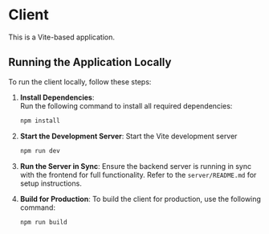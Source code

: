 # Client  

This is a Vite-based application.  

## Running the Application Locally  

To run the client locally, follow these steps:  

1. **Install Dependencies**:  
   Run the following command to install all required dependencies:  
   ```bash
   npm install
   ```

2. **Start the Development Server**:
    Start the Vite development server
   ```bash
   npm run dev
   ```

3. **Run the Server in Sync**:
    Ensure the backend server is running in sync with the frontend for full functionality. Refer to the `server/README.md` for setup instructions.

4. **Build for Production**:
   To build the client for production, use the following command:
   ```bash
   npm run build
   ```
